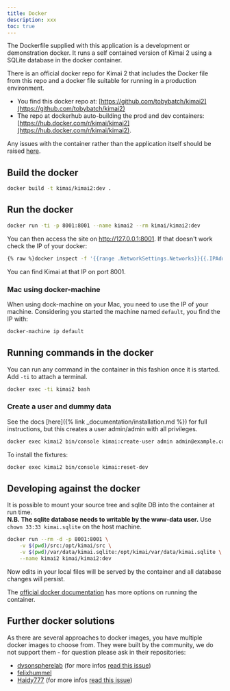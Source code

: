 ```yaml
---
title: Docker
description: xxx
toc: true
---
```


The Dockerfile supplied with this application is a development or demonstration docker. 
It runs a self contained version of Kimai 2 using a SQLite database in the docker container.

There is an official docker repo for Kimai 2 that includes the Docker file from this repo and a docker file suitable for running in a production environment.

- You find this docker repo at: [https://github.com/tobybatch/kimai2](https://github.com/tobybatch/kimai2)
- The repo at dockerhub auto-building the prod and dev containers: [https://hub.docker.com/r/kimai/kimai2](https://hub.docker.com/r/kimai/kimai2).
 
Any issues with the container rather than the application itself should be raised [here](https://github.com/tobybatch/kimai2/issues).

## Build the docker

```bash
docker build -t kimai/kimai2:dev .
```

## Run the docker

```bash
docker run -ti -p 8001:8001 --name kimai2 --rm kimai/kimai2:dev
```

You can then access the site on http://127.0.0.1:8001. If that doesn't work check the IP of your docker:

```bash
{% raw %}docker inspect -f '{{range .NetworkSettings.Networks}}{{.IPAddress}}{{end}}' kimai2{% endraw %}
```

You can find Kimai at that IP on port 8001.

### Mac using docker-machine

When using dock-machine on your Mac, you need to use the IP of your machine. 
Considering you started the machine named `default`, you find the IP with:

```bash
docker-machine ip default
```

## Running commands in the docker

You can run any command in the container in this fashion once it is started.  Add `-ti` to attach a terminal.

```bash
docker exec -ti kimai2 bash
```

### Create a user and dummy data

See the docs [here]({% link _documentation/installation.md %}) for full instructions, but this creates a user admin/admin with all privileges.

```bash
docker exec kimai2 bin/console kimai:create-user admin admin@example.com ROLE_SUPER_ADMIN admin
```

To install the fixtures:

```bash
docker exec kimai2 bin/console kimai:reset-dev
```

## Developing against the docker

It is possible to mount your source tree and sqlite DB into the container at run time.  
**N.B. The sqlite database needs to writable by the www-data user.** 
Use ```chown 33:33 kimai.sqlite``` on the host machine.

```bash
docker run --rm -d -p 8001:8001 \
    -v $(pwd)/src:/opt/kimai/src \
    -v $(pwd)/var/data/kimai.sqlite:/opt/kimai/var/data/kimai.sqlite \
    --name kimai2 kimai/kimai2:dev
```

Now edits in your local files will be served by the container and all database changes will persist.

The [official docker documentation](https://docs.docker.com/) has more options on running the container.

## Further docker solutions

As there are several approaches to docker images, you have multiple docker images to choose from. 
They were built by the community, we do not support them - for question please ask in their repositories:

- [dysonspherelab](https://hub.docker.com/r/dysonsphere/kimai2/) (for more infos [read this issue](https://github.com/kevinpapst/kimai2/issues/284))
- [felixhummel](https://github.com/felixhummel/kimai-in-docker/tree/kimai2)
- [Haidy777](https://github.com/Haidy777/kimai2/blob/docker/Dockerfile) (for more infos [read this issue](https://github.com/kevinpapst/kimai2/pull/311))
